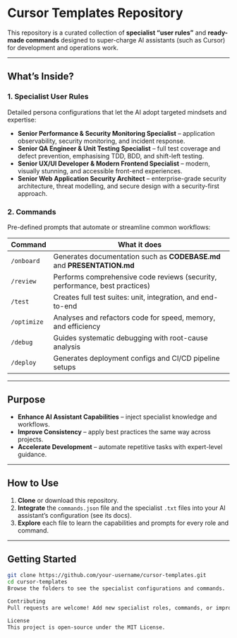 # Cursor Templates Repository

This repository is a curated collection of **specialist “user rules”** and **ready-made commands** designed to super-charge AI assistants (such as Cursor) for development and operations work.

---

## What’s Inside?

### 1. Specialist User Rules

Detailed persona configurations that let the AI adopt targeted mindsets and expertise:

- **Senior Performance & Security Monitoring Specialist** – application observability, security monitoring, and incident response.  
- **Senior QA Engineer & Unit Testing Specialist** – full test coverage and defect prevention, emphasising TDD, BDD, and shift-left testing.  
- **Senior UX/UI Developer & Modern Frontend Specialist** – modern, visually stunning, and accessible front-end experiences.  
- **Senior Web Application Security Architect** – enterprise-grade security architecture, threat modelling, and secure design with a security-first approach.  

### 2. Commands

Pre-defined prompts that automate or streamline common workflows:

| Command | What it does |
|---------|--------------|
| `/onboard` | Generates documentation such as **CODEBASE.md** and **PRESENTATION.md** |
| `/review`  | Performs comprehensive code reviews (security, performance, best practices) |
| `/test`    | Creates full test suites: unit, integration, and end-to-end |
| `/optimize`| Analyses and refactors code for speed, memory, and efficiency |
| `/debug`   | Guides systematic debugging with root-cause analysis |
| `/deploy`  | Generates deployment configs and CI/CD pipeline setups |

---

## Purpose

- **Enhance AI Assistant Capabilities** – inject specialist knowledge and workflows.  
- **Improve Consistency** – apply best practices the same way across projects.  
- **Accelerate Development** – automate repetitive tasks with expert-level guidance.  

---

## How to Use

1. **Clone** or download this repository.  
2. **Integrate** the `commands.json` file and the specialist `.txt` files into your AI assistant’s configuration (see its docs).  
3. **Explore** each file to learn the capabilities and prompts for every role and command.  

---

## Getting Started

```bash
git clone https://github.com/your-username/cursor-templates.git
cd cursor-templates
Browse the folders to see the specialist configurations and commands.

Contributing
Pull requests are welcome! Add new specialist roles, commands, or improvements to existing templates.

License
This project is open-source under the MIT License.
